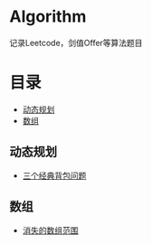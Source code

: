 # Algorithm
   记录Leetcode，剑值Offer等算法题目
# 目录
 - [动态规划](#动态规划)
 - [数组](#数组)

## 动态规划
  - [三个经典背包问题](./src/DP/CB.java)

## 数组
  - [消失的数组范围](./src/Array/MissingRanges.java)